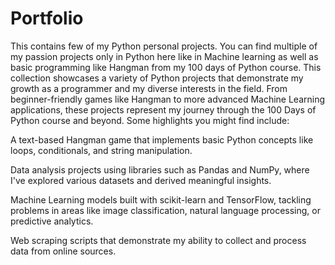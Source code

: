 # Portfolio
This contains few of my Python personal projects. You can find multiple of my passion projects only in Python here like in Machine learning as well as basic programming like Hangman from my 100 days of Python course. This collection showcases a variety of Python projects that demonstrate my growth as a programmer and my diverse interests in the field. From beginner-friendly games like Hangman to more advanced Machine Learning applications, these projects represent my journey through the 100 Days of Python course and beyond.
Some highlights you might find include:

A text-based Hangman game that implements basic Python concepts like loops, conditionals, and string manipulation.

Data analysis projects using libraries such as Pandas and NumPy, where I've explored various datasets and derived meaningful insights.

Machine Learning models built with scikit-learn and TensorFlow, tackling problems in areas like image classification, natural language processing, or predictive analytics.

Web scraping scripts that demonstrate my ability to collect and process data from online sources.
 
